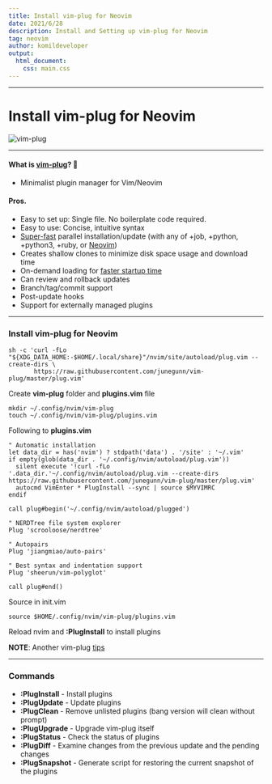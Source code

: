 ```yaml
---
title: Install vim-plug for Neovim
date: 2021/6/28
description: Install and Setting up vim-plug for Neovim
tag: neovim
author: komildeveloper
output:
  html_document:
    css: main.css
---
```


---

# Install vim-plug for Neovim

![vim-plug](https://raw.githubusercontent.com/junegunn/vim-plug/master/plug.png)

---

#### What is [vim-plug](https://github.com/junegunn/vim-plug)? 🤔

- Minimalist plugin manager for Vim/Neovim

#### Pros.

- Easy to set up: Single file. No boilerplate code required.
- Easy to use: Concise, intuitive syntax
- [Super-fast](https://raw.githubusercontent.com/junegunn/i/master/vim-plug/40-in-4.gif) parallel installation/update (with any of +job, +python, +python3, +ruby, or [Neovim](http://neovim.org/))
- Creates shallow clones to minimize disk space usage and download time
- On-demand loading for [faster startup time](https://github.com/junegunn/vim-startuptime-benchmark#result)
- Can review and rollback updates
- Branch/tag/commit support
- Post-update hooks
- Support for externally managed plugins

---

### Install vim-plug for Neovim

```
sh -c 'curl -fLo "${XDG_DATA_HOME:-$HOME/.local/share}"/nvim/site/autoload/plug.vim --create-dirs \
       https://raw.githubusercontent.com/junegunn/vim-plug/master/plug.vim'
```

Create **vim-plug** folder and **plugins.vim** file

```
mkdir ~/.config/nvim/vim-plug
touch ~/.config/nvim/vim-plug/plugins.vim
```

Following to **plugins.vim**

```
" Automatic installation
let data_dir = has('nvim') ? stdpath('data') . '/site' : '~/.vim'
if empty(glob(data_dir . '~/.config/nvim/autoload/plug.vim'))
  silent execute '!curl -fLo '.data_dir.'~/.config/nvim/autoload/plug.vim --create-dirs  https://raw.githubusercontent.com/junegunn/vim-plug/master/plug.vim'
  autocmd VimEnter * PlugInstall --sync | source $MYVIMRC
endif

call plug#begin('~/.config/nvim/autoload/plugged')

" NERDTree file system explorer
Plug 'scrooloose/nerdtree'

" Autopairs
Plug 'jiangmiao/auto-pairs'

" Best syntax and indentation support
Plug 'sheerun/vim-polyglot'

call plug#end()
```

Source in init.vim

```
source $HOME/.config/nvim/vim-plug/plugins.vim
```

Reload nvim and **:PlugInstall** to install plugins

**NOTE**: Another vim-plug [tips](https://github.com/junegunn/vim-plug/wiki/tips)

---

### Commands

- **:PlugInstall** - Install plugins
- **:PlugUpdate** - Update plugins
- **:PlugClean** - Remove unlisted plugins (bang version will clean without prompt)
- **:PlugUpgrade** - Upgrade vim-plug itself
- **:PlugStatus** - Check the status of plugins
- **:PlugDiff** - Examine changes from the previous update and the pending changes
- **:PlugSnapshot** - Generate script for restoring the current snapshot of the plugins
